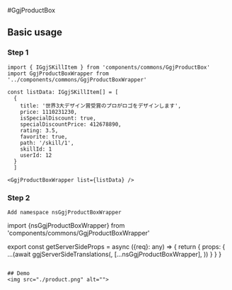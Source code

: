 #GgjProductBox

## Basic usage
### Step 1
```
import { IGgjSKillItem } from 'components/commons/GgjProductBox'
import GgjProductBoxWrapper from '../components/commons/GgjProductBoxWrapper'

const listData: IGgjSKillItem[] = [
  {
    title: '世界3大デザイン賞受賞のプロがロゴをデザインします',
    price: 1110231230,
    isSpecialDiscount: true,
    specialDiscountPrice: 412678890,
    rating: 3.5,
    favorite: true,
    path: '/skill/1',
    skillId: 1
    userId: 12
  }
  ]

<GgjProductBoxWrapper list={listData} />
```
### Step 2
```
Add namespace nsGgjProductBoxWrapper
```
import {nsGgjProductBoxWrapper} from 'components/commons/GgjProductBoxWrapper'

export const getServerSideProps = async ({req}: any) => {
  return {
    props: {
      ...(await ggjServerSideTranslations(<req>, [...nsGgjProductBoxWrapper], <layout ns>))
    }
  }
}
```

## Demo
<img src="./product.png" alt="">
